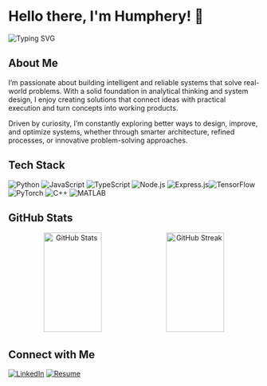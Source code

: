 # Hello there, I'm Humphery! 👋

<img src="https://readme-typing-svg.herokuapp.com?font=Fira+Code&pause=1000&color=2986cc&width=435&lines=Backend+Development;Machine+Learning;Control+Systems;Data+Engineering;Modern+Control;Robotics;" alt="Typing SVG" />

## About Me

I’m passionate about building intelligent and reliable systems that solve real-world problems. With a solid foundation in analytical thinking and system design, I enjoy creating solutions that connect ideas with practical execution and turn concepts into working products.

Driven by curiosity, I’m constantly exploring better ways to design, improve, and optimize systems, whether through smarter architecture, refined processes, or innovative problem-solving approaches.

## Tech Stack

![Python](https://img.shields.io/badge/-Python-black?style=flat-square&logo=Python) ![JavaScript](https://img.shields.io/badge/-JavaScript-F7DF1E?style=flat-square&logo=javascript&logoColor=black)
![TypeScript](https://img.shields.io/badge/-TypeScript-3178C6?style=flat-square&logo=typescript&logoColor=white)
![Node.js](https://img.shields.io/badge/-Node.js-339933?style=flat-square&logo=node.js&logoColor=white)
![Express.js](https://img.shields.io/badge/-Express.js-000000?style=flat-square&logo=express&logoColor=white)![TensorFlow](https://img.shields.io/badge/-TensorFlow-black?style=flat-square&logo=TensorFlow) ![PyTorch](https://img.shields.io/badge/-PyTorch-EE4C2C?style=flat-square&logo=PyTorch&logoColor=white) ![C++](https://img.shields.io/badge/-C++-00599C?style=flat-square&logo=C%2B%2B&logoColor=white) ![MATLAB](https://img.shields.io/badge/-MATLAB-0076A8?style=flat-square&logo=Mathworks)

## GitHub Stats

<p align="center">
  <img src="https://github-readme-stats.vercel.app/api?username=Humphery7&show_icons=true&theme=tokyonight" alt="GitHub Stats" style="height: 200px; width: 48%;" />
  <img src="https://github-readme-streak-stats.herokuapp.com/?user=Humphery7&theme=tokyonight" alt="GitHub Streak" style="height: 200px; width: 48%;" />
</p>

## Connect with Me
[![LinkedIn](https://img.shields.io/badge/-LinkedIn-0077B5?style=flat-square&logo=Linkedin&logoColor=white)](https://www.linkedin.com/in/humpheryotu/)
[![Resume](https://img.shields.io/badge/-Resume-4285F4?style=flat-square&logo=Google-Drive&logoColor=white)](https://drive.google.com/file/d/1MioJEuu7GvDE1wMzopa2OCnIMLfCANah/view?usp=sharing)


